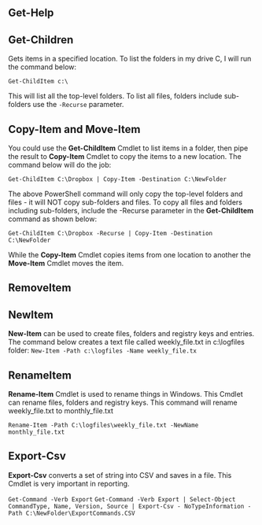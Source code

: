 ## Get-Help

## Get-Children

Gets items in a specified location. To list the folders in my drive C, I will run
the command below:

`Get-ChildItem c:\`

This will list all the top-level folders. To list all files, folders include sub-folders use the `-Recurse` parameter.

## Copy-Item and Move-Item

You could use the __Get-ChildItem__ Cmdlet to list items in a folder, then pipe
the result to __Copy-Item__ Cmdlet to copy the items to a new location. The
command below will do the job:

`Get-ChildItem C:\Dropbox | Copy-Item -Destination C:\NewFolder`

The above PowerShell command will only copy the top-level folders and
files - it will NOT copy sub-folders and files. To copy all files and folders
including sub-folders, include the -Recurse parameter in the __Get-ChildItem__
command as shown below:

`Get-ChildItem C:\Dropbox -Recurse | Copy-Item -Destination C:\NewFolder`

While the __Copy-Item__ Cmdlet copies items from one location to another the
__Move-Item__ Cmdlet moves the item.

## RemoveItem

## NewItem

__New-Item__ can be used to create files, folders and registry keys and entries. The command below creates a text
file called weekly_file.txt in c:\logfiles folder:
`New-Item -Path c:\logfiles -Name weekly_file.tx`

## RenameItem

__Rename-Item__ Cmdlet is used to rename things in Windows. This Cmdlet can
rename files, folders and registry keys. This command will rename
weekly_file.txt to monthly_file.txt

`Rename-Item -Path C:\logfiles\weekly_file.txt -NewName monthly_file.txt`

## Export-Csv

__Export-Csv__ converts a set of string into CSV and saves in a file. This Cmdlet
is very important in reporting.

`Get-Command -Verb Export`
`Get-Command -Verb Export | Select-Object CommandType, Name, Version, Source | Export-Csv -
NoTypeInformation -Path C:\NewFolder\ExportCommands.CSV`







